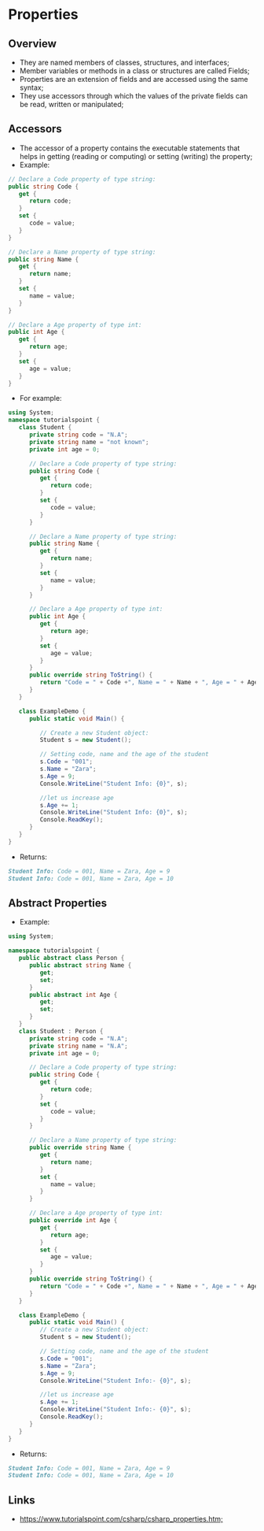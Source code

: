 # Properties

## Overview

- They are named members of classes, structures, and interfaces;
- Member variables or methods in a class or structures are called Fields;
- Properties are an extension of fields and are accessed using the same syntax;
- They use accessors through which the values of the private fields can be read, written or manipulated;

## Accessors

- The accessor of a property contains the executable statements that helps in getting (reading or computing) or setting (writing) the property;
- Example:

```c#
// Declare a Code property of type string:
public string Code {
   get {
      return code;
   }
   set {
      code = value;
   }
}

// Declare a Name property of type string:
public string Name {
   get {
      return name;
   }
   set {
      name = value;
   }
}

// Declare a Age property of type int:
public int Age {
   get {
      return age;
   }
   set {
      age = value;
   }
}
```

- For example:

```c#
using System;
namespace tutorialspoint {
   class Student {
      private string code = "N.A";
      private string name = "not known";
      private int age = 0;

      // Declare a Code property of type string:
      public string Code {
         get {
            return code;
         }
         set {
            code = value;
         }
      }

      // Declare a Name property of type string:
      public string Name {
         get {
            return name;
         }
         set {
            name = value;
         }
      }

      // Declare a Age property of type int:
      public int Age {
         get {
            return age;
         }
         set {
            age = value;
         }
      }
      public override string ToString() {
         return "Code = " + Code +", Name = " + Name + ", Age = " + Age;
      }
   }

   class ExampleDemo {
      public static void Main() {

         // Create a new Student object:
         Student s = new Student();

         // Setting code, name and the age of the student
         s.Code = "001";
         s.Name = "Zara";
         s.Age = 9;
         Console.WriteLine("Student Info: {0}", s);

         //let us increase age
         s.Age += 1;
         Console.WriteLine("Student Info: {0}", s);
         Console.ReadKey();
      }
   }
}
```

- Returns:

```markdown
Student Info: Code = 001, Name = Zara, Age = 9
Student Info: Code = 001, Name = Zara, Age = 10
```

## Abstract Properties

- Example:

```c#
using System;

namespace tutorialspoint {
   public abstract class Person {
      public abstract string Name {
         get;
         set;
      }
      public abstract int Age {
         get;
         set;
      }
   }
   class Student : Person {
      private string code = "N.A";
      private string name = "N.A";
      private int age = 0;

      // Declare a Code property of type string:
      public string Code {
         get {
            return code;
         }
         set {
            code = value;
         }
      }

      // Declare a Name property of type string:
      public override string Name {
         get {
            return name;
         }
         set {
            name = value;
         }
      }

      // Declare a Age property of type int:
      public override int Age {
         get {
            return age;
         }
         set {
            age = value;
         }
      }
      public override string ToString() {
         return "Code = " + Code +", Name = " + Name + ", Age = " + Age;
      }
   }

   class ExampleDemo {
      public static void Main() {
         // Create a new Student object:
         Student s = new Student();

         // Setting code, name and the age of the student
         s.Code = "001";
         s.Name = "Zara";
         s.Age = 9;
         Console.WriteLine("Student Info:- {0}", s);

         //let us increase age
         s.Age += 1;
         Console.WriteLine("Student Info:- {0}", s);
         Console.ReadKey();
      }
   }
}
```

- Returns:

```markdown
Student Info: Code = 001, Name = Zara, Age = 9
Student Info: Code = 001, Name = Zara, Age = 10
```

## Links

- <https://www.tutorialspoint.com/csharp/csharp_properties.htm;>
